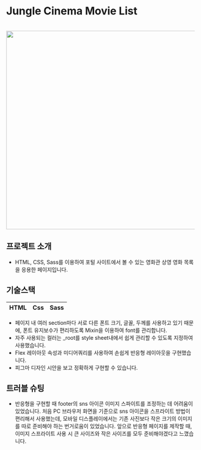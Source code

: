 # Jungle Cinema Movie List

<br>
<img src= "https://velog.velcdn.com/images/greenth322/post/cb0a06e4-07c0-4a60-b0b0-ee15ca5f343b/image.png" width="530px">

## 프로젝트 소개
- HTML, CSS, Sass를 이용하여 포털 사이트에서 볼 수 있는 영화관 상영 영화 목록을 응용한 페이지입니다. 

##  기술스택
| HTML |  Css| Sass|
| :---: | :----: | :----: |

- 페이지 내 여러 section마다 서로 다른 폰트 크기, 글꼴, 두께를 사용하고 있기 때문에, 폰트 유지보수가 편리하도록 Mixin을 이용하여 font를 관리합니다.
- 자주 사용되는 컬러는 _root를 style sheet내에서 쉽게  관리할 수 있도록 지정하여 사용했습니다.
- Flex 레이아웃 속성과 미디어쿼리를 사용하여 손쉽게 반응형 레이아웃을 구현했습니다. 
- 피그마 디자인 시안을 보고 정확하게 구현할 수 있습니다.

## 트러블 슈팅
- 반응형을 구현할 때 footer의 sns 아이콘 이미지 스파이트를 조정하는 데 어려움이 있었습니다. 처음 PC 브라우저 화면을 기준으로 sns 아이콘을 스프라이트 방법이 편리해서 사용했는데, 모바일 디스플레이에서는 기존 사진보다 작은 크기의 이미지를 따로 준비해야 하는 번거로움이 있었습니다. 앞으로 반응형 페이지를 제작할 때, 이미지 스프라이트 사용 시 큰 사이즈와 작은 사이즈를 모두 준비해야겠다고 느꼈습니다. 

 
